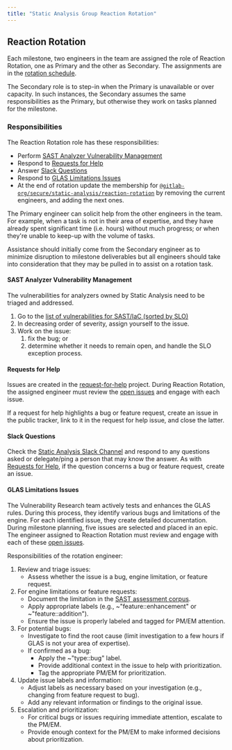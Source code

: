 ```yaml
---
title: "Static Analysis Group Reaction Rotation"
---
```


## Reaction Rotation

Each milestone, two engineers in the team are assigned the role of Reaction Rotation, one as Primary and the other as Secondary. The assignments are in the [rotation schedule](https://gitlab.com/groups/gitlab-org/-/epics/15743#rotation-schedule).

The Secondary role is to step-in when the Primary is unavailable or over capacity. In such instances, the Secondary assumes the same responsibilities as the Primary, but otherwise they work on tasks planned for the milestone.

### Responsibilities

The Reaction Rotation role has these responsibilities:

- Perform [SAST Analyzer Vulnerability Management](#sast-analyzer-vulnerability-management)
- Respond to [Requests for Help](#requests-for-help)
- Answer [Slack Questions](#slack-questions)
- Respond to [GLAS Limitations Issues](#glas-limitations-issues)
- At the end of rotation update the membership for [`@gitlab-org/secure/static-analysis/reaction-rotation`](https://gitlab.com/groups/gitlab-org/secure/static-analysis/reaction-rotation/-/group_members?with_inherited_permissions=exclude) by removing the current engineers, and adding the next ones.

The Primary engineer can solicit help from the other engineers in the team. For example, when a task is not in their area of expertise, and they have already spent significant time (i.e. hours) without much progress; or when they're unable to keep-up with the volume of tasks.

Assistance should initially come from the Secondary engineer as to minimize disruption to milestone deliverables but all engineers should take into consideration that they may be pulled in to assist on a rotation task.

#### SAST Analyzer Vulnerability Management

The vulnerabilities for analyzers owned by Static Analysis need to be triaged and addressed.

1. Go to the [list of vulnerabilities for SAST/IaC (sorted by SLO)](https://gitlab.com/gitlab-org/gitlab/-/issues/?sort=label_priority_desc&state=opened&label_name%5B%5D=group%3A%3Astatic%20analysis&label_name%5B%5D=bug%3A%3Avulnerability&not%5Blabel_name%5D%5B%5D=Vulnerability%3A%3AVendor%20Package%3A%3AFix%20Unavailable&not%5Blabel_name%5D%5B%5D=Vulnerability%3A%3AVendor%20Package%3A%3AWill%20Not%20Be%20Fixed&not%5Blabel_name%5D%5B%5D=Vulnerability%3A%3AVendor%20Base%20Container%3A%3AFix%20Unavailable&not%5Blabel_name%5D%5B%5D=Vulnerability%3A%3AVendor%20Base%20Container%3A%3AWill%20Not%20Be%20Fixed&first_page_size=100)
1. In decreasing order of severity, assign yourself to the issue.
1. Work on the issue:
   1. fix the bug; or
   1. determine whether it needs to remain open, and handle the SLO exception process.

#### Requests for Help

Issues are created in the [request-for-help](https://gitlab.com/gitlab-com/request-for-help) project. During Reaction Rotation, the assigned engineer must review the [open issues](https://gitlab.com/gitlab-com/request-for-help/-/issues/?sort=created_date&state=opened&label_name%5B%5D=group%3A%3Astatic%20analysis&first_page_size=20) and engage with each issue.

If a request for help highlights a bug or feature request, create an issue in the public tracker, link to it in the request for help issue, and close the latter.

#### Slack Questions

Check the [Static Analysis Slack Channel](https://gitlab.enterprise.slack.com/archives/CLA54H7PY) and respond to any questions asked or delegate/ping a person that may know the answer. As with [Requests for Help](#requests-for-help), if the question concerns a bug or feature request, create an issue.

#### GLAS Limitations Issues

The Vulnerability Research team actively tests and enhances the GLAS rules. During this process, they identify various bugs and limitations of the engine. For each identified issue, they create detailed documentation. During milestone planning, five issues are selected and placed in an epic. The engineer assigned to Reaction Rotation must review and engage with each of these [open issues](https://gitlab.com/gitlab-org/gitlab/-/issues/?sort=created_date&state=opened&label_name%5B%5D=GLAS%3AEngineLimitation&not%5Blabel_name%5D%5B%5D=priority%3A%3A4&not%5Blabel_name%5D%5B%5D=priority%3A%3A3&not%5Blabel_name%5D%5B%5D=priority%3A%3A2&not%5Blabel_name%5D%5B%5D=priority%3A%3A1&not%5Blabel_name%5D%5B%5D=feature%3A%3Aaddition&not%5Blabel_name%5D%5B%5D=feature%3A%3Aenhancement&first_page_size=100).

Responsibilities of the rotation engineer:

1. Review and triage issues:
   - Assess whether the issue is a bug, engine limitation, or feature request.
2. For engine limitations or feature requests:
   - Document the limitation in the [SAST assessment corpus](https://gitlab.com/gitlab-org/secure/static-analysis/sast-assessment-corpus).
   - Apply appropriate labels (e.g., \~"feature::enhancement" or \~"feature::addition").
   - Ensure the issue is properly labeled and tagged for PM/EM attention.
3. For potential bugs:
   - Investigate to find the root cause (limit investigation to a few hours if GLAS is not your area of expertise).
   - If confirmed as a bug:
     - Apply the \~"type::bug" label.
     - Provide additional context in the issue to help with prioritization.
     - Tag the appropriate PM/EM for prioritization.
4. Update issue labels and information:
   - Adjust labels as necessary based on your investigation (e.g., changing from feature request to bug).
   - Add any relevant information or findings to the original issue.
5. Escalation and prioritization:
   - For critical bugs or issues requiring immediate attention, escalate to the PM/EM.
   - Provide enough context for the PM/EM to make informed decisions about prioritization.
